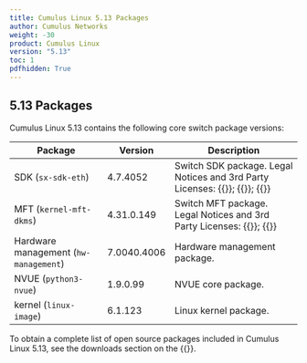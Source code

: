 ```yaml
---
title: Cumulus Linux 5.13 Packages
author: Cumulus Networks
weight: -30
product: Cumulus Linux
version: "5.13"
toc: 1
pdfhidden: True
---
```

## 5.13 Packages

Cumulus Linux 5.13 contains the following core switch package versions:

| Package | Version | Description |
| --- | ----| ----------- |
| SDK (`sx-sdk-eth`) | 4.7.4052  | Switch SDK package. Legal Notices and 3rd Party Licenses: {{<exlink url="https://content.mellanox.com/Legal/3rdPartyUnifyNotice_SDK_sx_sdk_4_7_4000_4.7.3934.pdf" text="SDK 3rd Party Unify Notice">}}; {{<exlink url="https://content.mellanox.com/Legal/3rdPartyNotice_SDK_sx_sdk_4_7_4000_4.7.3934.pdf" text="SDK 3rd Party Notice">}}; {{<exlink url="https://content.mellanox.com/Legal/license_SDK_sx_sdk_4_7_4000_4.7.3934.pdf" text="SDK License">}} |
| MFT (`kernel-mft-dkms`) | 4.31.0.149| Switch MFT package. Legal Notices and 3rd Party Licenses: {{<exlink url="https://content.mellanox.com/Legal/3rdPartyNotice_MFT_LINUX_mft-4.31.0.pdf" text="MFT 3rd Party Notice">}}; {{<exlink url="https://content.mellanox.com/Legal/license_MFT_LINUX_mft-4.31.0.pdf" text="MFT License">}} |
| Hardware management (`hw-management`) | 7.0040.4006 | Hardware management package.|
| NVUE (`python3-nvue`) | 1.9.0.99 | NVUE core package. |
| kernel (`linux-image`) | 6.1.123 | Linux kernel package. |

To obtain a complete list of open source packages included in Cumulus Linux 5.13, see the downloads section on the {{<exlink url="https://enterprise-support.nvidia.com/s/" text="NVIDIA Enterprise support portal">}}.
